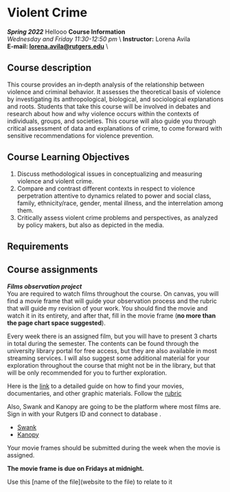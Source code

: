# Violent Crime
***Spring 2022***
Hellooo
**Course Information** \
*Wednesday and Friday 11:30-12:50 pm* \ **Instructor:** Lorena Avila \
**E-mail: lorena.avila@rutgers.edu** \


## Course description
This course provides an in‐depth analysis of the relationship between violence and criminal behavior. It assesses the theoretical basis of violence by investigating its anthropological, biological,  and sociological explanations and roots. Students that take this course will be involved in debates and research about how and why violence occurs within the contexts of individuals, groups, and societies. This course will also guide you through critical assessment of data and explanations of crime, to come forward with sensitive recommendations for violence prevention.

## Course Learning Objectives

1.	Discuss methodological issues in conceptualizing and measuring violence and violent crime. 
2.	Compare and contrast different contexts in respect to violence perpetration attentive to dynamics related to power and social class, family, ethnicity/race, gender, mental illness, and the interrelation among them.
3.	Critically assess violent crime problems and perspectives, as analyzed by policy makers, but also as depicted in the media.

## Requirements




## Course assignments

***Films observation project*** \
You are required to watch films throughout the course. On canvas, you will find a movie frame that will guide your observation process and the rubric that will guide my revision of your work. You should find the movie and watch it in its entirety, and after that, fill in the movie frame (**no more than the page chart space suggested**). 

Every week there is an assigned film, but you will have to present 3 charts in total during the semester. The contents can be found through the university library portal for free access, but they are also available in most streaming services. I will also suggest some additional material for your exploration throughout the course that might not be in the library, but that will be only recommended for you to further exploration.

Here is the [link](https://libguides.rutgers.edu/c.php?g=336621&p=2266575) to a detailed guide on how to find your movies, documentaries, and other graphic materials.
Follow the [rubric](film_frame_rubric)


Also, Swank and Kanopy are going to be the platform where most films are. Sign in with your Rutgers ID and connect to database . 

- [Swank](https://www.libraries.rutgers.edu/databases/swank)
- [Kanopy](https://www.libraries.rutgers.edu/databases/kanopy)

Your movie frames should be submitted during the week when the movie is assigned. 

**The movie frame is due on Fridays at midnight.**




Use this [name of the file](website to the file) to relate to it
